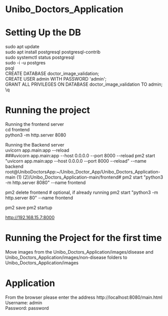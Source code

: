 # Unibo_Doctors_Application

# Setting Up the DB
sudo apt update   
sudo apt install postgresql postgresql-contrib  
sudo systemctl status postgresql  
sudo -i -u postgres  
psql  
CREATE DATABASE doctor_image_validation;  
CREATE USER admin WITH PASSWORD 'admin';  
GRANT ALL PRIVILEGES ON DATABASE doctor_image_validation TO admin;  
\q  

# Running the project
Running the frontend server  
cd frontend  
python3 -m http.server 8080  
  
Running the Backend server  
uvicorn app.main:app --reload  
###uvicorn app.main:app --host 0.0.0.0 --port 8000 --reload
 pm2 start "uvicorn app.main:app --host 0.0.0.0 --port 8000 --reload" --name backend
root@UniboDoctorsApp:~/Unibo_Doctor_App/Unibo_Doctors_Application-main (1) (2)/Unibo_Doctors_Application-main/frontend# pm2 start "python3 -m http.server 8080" --name frontend


pm2 delete frontend  # optional, if already running
pm2 start "python3 -m http.server 80" --name frontend

pm2 save
pm2 startup

http://192.168.15.7:8000

# Running the Project for the first time
Move images from the Unibo_Doctors_Application/images/disease and Unibo_Doctors_Application/images/non-disease folders to Unibo_Doctors_Application/images


# Application
From the browser please enter the address
http://localhost:8080/main.html  
Username: admin  
Password: password  
